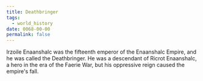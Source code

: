 ```yaml
---
title: Deathbringer
tags:
  - world_history
date: 0068-00-00
permalink: false
---
```

Irzoile Enaanshalc was the fifteenth emperor of the Enaanshalc Empire, and he was called the Deathbringer. He was a descendant of Ricrot Enaanshalc, a hero in the era of the Faerie War, but his oppressive reign caused the empire's fall.
